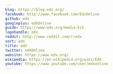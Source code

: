 ```yaml
---
blog: https://blog.edx.org/
facebook: http://www.facebook.com/EdxOnline
github: edx
googleplus: edXOnline
guide: https://www.edx.org/media-kit
logohandle: edx
reddit: http://www.reddit.com/r/edx
sort: edx
title: edX
twitter: edXOnline
website: https://www.edx.org/
wikipedia: https://en.wikipedia.org/wiki/EdX
youtube: https://www.youtube.com/user/edxonline
---
```

